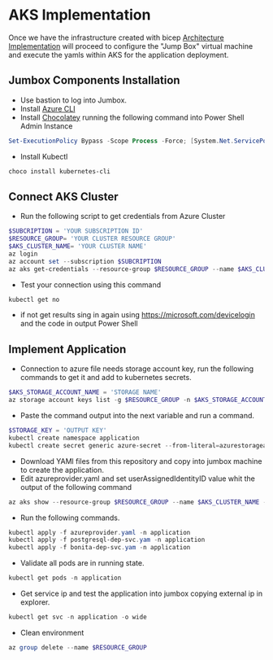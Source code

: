 # AKS Implementation

Once we have the infrastructure created with bicep [Architecture Implementation](https://github.com/RodrigoVeraSYS/AKS-Private/blob/main/Docs/AzureArchitectureImplementation.md "Architecture Implementation") will proceed to configure the "Jump Box" virtual machine and execute the yamls within AKS for the application deployment.

## Jumbox Components Installation

* Use bastion to log into Jumbox.
* Install [Azure CLI](https://aka.ms/installazurecliwindows "Azure CLI")
* Install [Chocolatey](https://chocolatey.org/install?ref=hackernoon.com "Chocolatey") running the following command into Power Shell Admin Instance
```powershell  
Set-ExecutionPolicy Bypass -Scope Process -Force; [System.Net.ServicePointManager]::SecurityProtocol = [System.Net.ServicePointManager]::SecurityProtocol -bor 3072; iex ((New-Object System.Net.WebClient).DownloadString('https://community.chocolatey.org/install.ps1'))
```
* Install Kubectl
```powershell  
choco install kubernetes-cli
```
## Connect AKS Cluster
* Run the following script to get credentials from Azure Cluster
```powershell  
$SUBCRIPTION = 'YOUR SUBSCRIPTION ID'
$RESOURCE_GROUP= 'YOUR CLUSTER RESOURCE GROUP'
$AKS_CLUSTER_NAME= 'YOUR CLUSTER NAME'
az login
az account set --subscription $SUBCRIPTION
az aks get-credentials --resource-group $RESOURCE_GROUP --name $AKS_CLUSTER_NAME
```
* Test your connection using this command
```powershell  
kubectl get no
```
* if not get results sing in again using https://microsoft.com/devicelogin and the code in output Power Shell

## Implement Application

* Connection to azure file needs storage account key, run the following commands to get it and add to kubernetes secrets.
```powershell  
$AKS_STORAGE_ACCOUNT_NAME = 'STORAGE NAME'
az storage account keys list -g $RESOURCE_GROUP -n $AKS_STORAGE_ACCOUNT_NAME
```
* Paste the command output into the next variable and run a command.
```powershell  
$STORAGE_KEY = 'OUTPUT KEY'
kubectl create namespace application
kubectl create secret generic azure-secret --from-literal=azurestorageaccountname=$AKS_STORAGE_ACCOUNT_NAME --from-literal=azurestorageaccountkey=$STORAGE_KEY -n application
```
* Download YAMl files from this repository and copy into jumbox machine to create the application.
* Edit azureprovider.yaml and set userAssignedIdentityID value whit the output of the following command
```powershell 
az aks show --resource-group $RESOURCE_GROUP --name $AKS_CLUSTER_NAME --query addonProfiles.azureKeyvaultSecretsProvider.identity.clientId -o tsv
```
* Run the following commands.
```powershell 
kubectl apply -f azureprovider.yaml -n application
kubectl apply -f postgresql-dep-svc.yam -n application
kubectl apply -f bonita-dep-svc.yam -n application
```
* Validate all pods are in running state.
```powershell 
kubectl get pods -n application
```
* Get service ip and test the application into jumbox copying external ip in explorer.
```powershell 
kubectl get svc -n application -o wide
```
* Clean environment
```powershell 
az group delete --name $RESOURCE_GROUP
```
